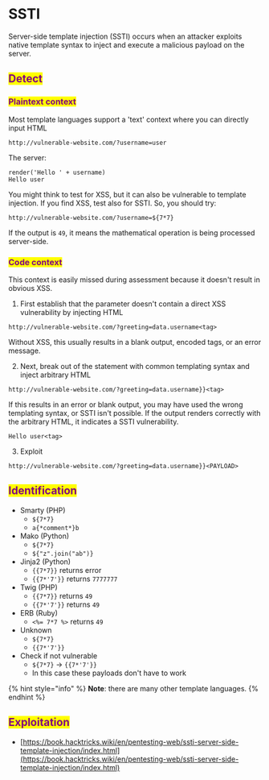 # SSTI

Server-side template injection (SSTI) occurs when an attacker exploits native template syntax to inject and execute a malicious payload on the server.

## <mark style="color:purple;">Detect</mark>

### <mark style="color:purple;">**Plaintext context**</mark>

Most template languages support a 'text' context where you can directly input HTML

```
http://vulnerable-website.com/?username=user
```

The server:

```
render('Hello ' + username)
Hello user
```

You might think to test for XSS, but it can also be vulnerable to template injection. If you find XSS, test also for SSTI. So, you should try:

```
http://vulnerable-website.com/?username=${7*7}
```

If the output is `49`, it means the mathematical operation is being processed server-side.

### <mark style="color:purple;">**Code context**</mark>

This context is easily missed during assessment because it doesn't result in obvious XSS.

1. First establish that the parameter doesn't contain a direct XSS vulnerability by injecting HTML

```
http://vulnerable-website.com/?greeting=data.username<tag>
```

Without XSS, this usually results in a blank output, encoded tags, or an error message.&#x20;

2. Next, break out of the statement with common templating syntax and inject arbitrary HTML

```
http://vulnerable-website.com/?greeting=data.username}}<tag>
```

If this results in an error or blank output, you may have used the wrong templating syntax, or SSTI isn't possible. If the output renders correctly with the arbitrary HTML, it indicates a SSTI vulnerability.

```
Hello user<tag>
```

3. Exploit

```
http://vulnerable-website.com/?greeting=data.username}}<PAYLOAD>
```

## <mark style="color:purple;">Identification</mark>

* Smarty (PHP)
  * `${7*7}`
  * &#x20;`a{*comment*}b`
* Mako (Python)
  * `${7*7}`
  * `${"z".join("ab")}`
* Jinja2 (Python)
  * `{{7*7}}` returns error
  * `{{7*'7'}}`  returns `7777777`
* Twig (PHP)
  * `{{7*7}}` returns `49`
  * `{{7*'7'}}` returns `49`
* ERB (Ruby)
  * `<%= 7*7 %>` returns `49`
* Unknown
  * `${7*7}`
  * `{{7*'7'}}`
* Check if not vulnerable
  * `${7*7}` -> `{{7*'7'}}`&#x20;
  * In this case these payloads don't have to work

{% hint style="info" %}
**Note**: there are many other template languages.
{% endhint %}

## <mark style="color:purple;">Exploitation</mark>

* [https://book.hacktricks.wiki/en/pentesting-web/ssti-server-side-template-injection/index.html](https://book.hacktricks.wiki/en/pentesting-web/ssti-server-side-template-injection/index.html)
